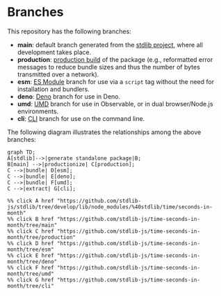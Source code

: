 <!--

@license Apache-2.0

Copyright (c) 2023 The Stdlib Authors.

Licensed under the Apache License, Version 2.0 (the "License");
you may not use this file except in compliance with the License.
You may obtain a copy of the License at

    http://www.apache.org/licenses/LICENSE-2.0

Unless required by applicable law or agreed to in writing, software
distributed under the License is distributed on an "AS IS" BASIS,
WITHOUT WARRANTIES OR CONDITIONS OF ANY KIND, either express or implied.
See the License for the specific language governing permissions and
limitations under the License.

-->

# Branches

This repository has the following branches:

-   **main**: default branch generated from the [stdlib project][stdlib-url], where all development takes place.
-   **production**: [production build][production-url] of the package (e.g., reformatted error messages to reduce bundle sizes and thus the number of bytes transmitted over a network).
-   **esm**: [ES Module][esm-url] branch for use via a `script` tag without the need for installation and bundlers.
-   **deno**: [Deno][deno-url] branch for use in Deno.
-   **umd**: [UMD][umd-url] branch for use in Observable, or in dual browser/Node.js environments.
-   **cli**: [CLI][cli-url] branch for use on the command line.

The following diagram illustrates the relationships among the above branches:

```mermaid
graph TD;
A[stdlib]-->|generate standalone package|B;
B[main] -->|productionize| C[production];
C -->|bundle| D[esm];
C -->|bundle| E[deno];
C -->|bundle| F[umd];
C -->|extract| G[cli];

%% click A href "https://github.com/stdlib-js/stdlib/tree/develop/lib/node_modules/%40stdlib/time/seconds-in-month"
%% click B href "https://github.com/stdlib-js/time-seconds-in-month/tree/main"
%% click C href "https://github.com/stdlib-js/time-seconds-in-month/tree/production"
%% click D href "https://github.com/stdlib-js/time-seconds-in-month/tree/esm"
%% click E href "https://github.com/stdlib-js/time-seconds-in-month/tree/deno"
%% click F href "https://github.com/stdlib-js/time-seconds-in-month/tree/umd"
%% click G href "https://github.com/stdlib-js/time-seconds-in-month/tree/cli"
```

[stdlib-url]: https://github.com/stdlib-js/stdlib/tree/develop/lib/node_modules/%40stdlib/time/seconds-in-month
[production-url]: https://github.com/stdlib-js/time-seconds-in-month/tree/production
[deno-url]: https://github.com/stdlib-js/time-seconds-in-month/tree/deno
[umd-url]: https://github.com/stdlib-js/time-seconds-in-month/tree/umd
[esm-url]: https://github.com/stdlib-js/time-seconds-in-month/tree/esm
[cli-url]: https://github.com/stdlib-js/time-seconds-in-month/tree/cli
